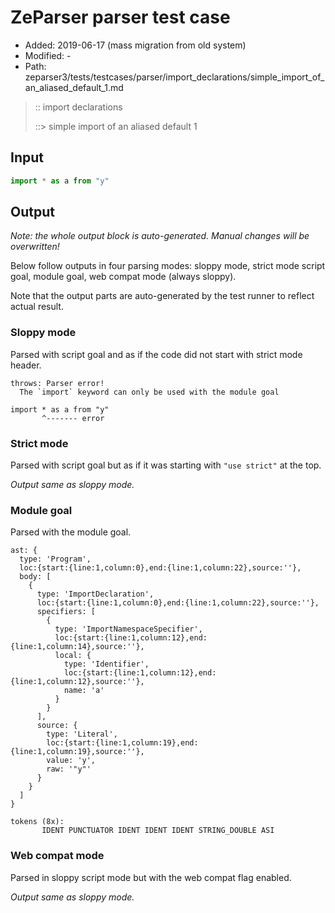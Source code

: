 # ZeParser parser test case

- Added: 2019-06-17 (mass migration from old system)
- Modified: -
- Path: zeparser3/tests/testcases/parser/import_declarations/simple_import_of_an_aliased_default_1.md

> :: import declarations
>
> ::> simple import of an aliased default 1

## Input

`````js
import * as a from "y"
`````

## Output

_Note: the whole output block is auto-generated. Manual changes will be overwritten!_

Below follow outputs in four parsing modes: sloppy mode, strict mode script goal, module goal, web compat mode (always sloppy).

Note that the output parts are auto-generated by the test runner to reflect actual result.

### Sloppy mode

Parsed with script goal and as if the code did not start with strict mode header.

`````
throws: Parser error!
  The `import` keyword can only be used with the module goal

import * as a from "y"
       ^------- error
`````

### Strict mode

Parsed with script goal but as if it was starting with `"use strict"` at the top.

_Output same as sloppy mode._

### Module goal

Parsed with the module goal.

`````
ast: {
  type: 'Program',
  loc:{start:{line:1,column:0},end:{line:1,column:22},source:''},
  body: [
    {
      type: 'ImportDeclaration',
      loc:{start:{line:1,column:0},end:{line:1,column:22},source:''},
      specifiers: [
        {
          type: 'ImportNamespaceSpecifier',
          loc:{start:{line:1,column:12},end:{line:1,column:14},source:''},
          local: {
            type: 'Identifier',
            loc:{start:{line:1,column:12},end:{line:1,column:12},source:''},
            name: 'a'
          }
        }
      ],
      source: {
        type: 'Literal',
        loc:{start:{line:1,column:19},end:{line:1,column:19},source:''},
        value: 'y',
        raw: '"y"'
      }
    }
  ]
}

tokens (8x):
       IDENT PUNCTUATOR IDENT IDENT IDENT STRING_DOUBLE ASI
`````


### Web compat mode

Parsed in sloppy script mode but with the web compat flag enabled.

_Output same as sloppy mode._
